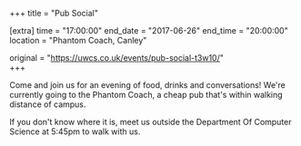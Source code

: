 +++
title = "Pub Social"

[extra]
time = "17:00:00"
end_date = "2017-06-26"
end_time = "20:00:00"
location = "Phantom Coach, Canley"

original = "https://uwcs.co.uk/events/pub-social-t3w10/"    
+++

Come and join us for an evening of food, drinks and conversations\! We're currently going to the Phantom Coach, a cheap pub that's within walking distance of campus.

If you don't know where it is, meet us outside the Department Of Computer Science at 5:45pm to walk with us.


